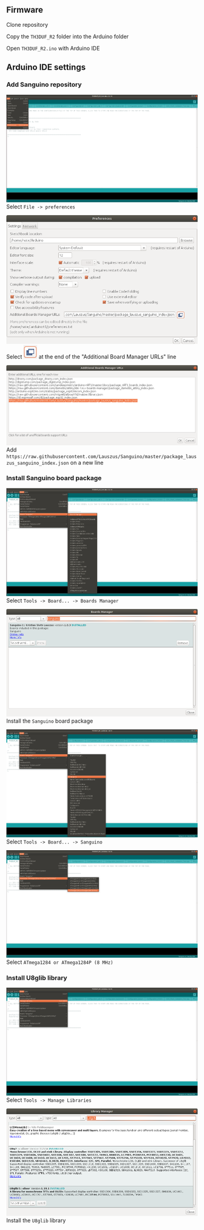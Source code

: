 ## Firmware
Clone repository

Copy the `TH3DUF_R2` folder into the Arduino folder

Open `TH3DUF_R2.ino` with Arduino IDE

## Arduino IDE settings
### Add Sanguino repository
![Select preferences](Images/img-1.png)
Select `File -> preferences`

![Select additional board manager URLs](Images/img-2.png)
Select <img src="Images/img-3.png" height="36"> at the end of the "Additional Board Manager URLs" line

![Add Sanguino repository](Images/img-4.png)
Add `https://raw.githubusercontent.com/Lauszus/Sanguino/master/package_lauszus_sanguino_index.json` on a new line

### Install Sanguino board package
![Select board manager](Images/img-5.png)
Select `Tools -> Board... -> Boards Manager`

![Install Sanguino board](Images/img-6.png)
Install the `Sanguino` board package

![Select Sanguino board](Images/img-7.png)
Select `Tools -> Board... -> Sanguino`

![Select processor](Images/img-8.png)
Select `ATmega1284 or ATmega1284P (8 MHz)`

### Install U8glib library
![Select manage libraries](Images/img-9.png)
Select `Tools -> Manage Libraries`

![Install U8glib](Images/img-10.png)
Install the `U8glib` library
